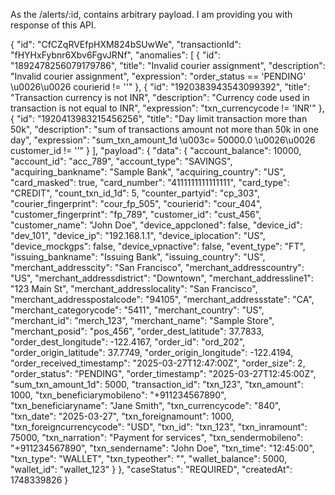 As the /alerts/:id, contains arbitrary payload. I am providing you with response of this API.

{
"id": "CfCZqRVEfpHXM824bSUwWe",
"transactionId": "fHYHxFybnr6Xbv6FgvJRNf",
"anomalies": [
{
"id": "1892478256079179786",
"title": "Invalid courier assignment",
"description": "Invalid courier assignment",
"expression": "order_status == 'PENDING' \u0026\u0026 courierid != ''"
},
{
"id": "1920383943543099392",
"title": "Transaction currency is not INR",
"description": "Currency code used in transaction is not equal to INR",
"expression": "txn_currencycode != 'INR'"
},
{
"id": "1920413983215456256",
"title": "Day limit transaction more than 50k",
"description": "sum of transactions amount not more than 50k in one day",
"expression": "sum_txn_amount_1d \u003c= 50000.0 \u0026\u0026 customer_id != ''"
}
],
"payload": {
"data": {
"account_balance": 10000,
"account_id": "acc_789",
"account_type": "SAVINGS",
"acquiring_bankname": "Sample Bank",
"acquiring_country": "US",
"card_masked": true,
"card_number": "4111111111111111",
"card_type": "CREDIT",
"count_txn_id_1d": 5,
"counter_partyid": "cp_303",
"courier_fingerprint": "cour_fp_505",
"courierid": "cour_404",
"customer_fingerprint": "fp_789",
"customer_id": "cust_456",
"customer_name": "John Doe",
"device_appcloned": false,
"device_id": "dev_101",
"device_ip": "192.168.1.1",
"device_iplocation": "US",
"device_mockgps": false,
"device_vpnactive": false,
"event_type": "FT",
"issuing_bankname": "Issuing Bank",
"issuing_country": "US",
"merchant_addresscity": "San Francisco",
"merchant_addresscountry": "US",
"merchant_addressdistrict": "Downtown",
"merchant_addressline1": "123 Main St",
"merchant_addresslocality": "San Francisco",
"merchant_addresspostalcode": "94105",
"merchant_addressstate": "CA",
"merchant_categorycode": "5411",
"merchant_country": "US",
"merchant_id": "merch_123",
"merchant_name": "Sample Store",
"merchant_posid": "pos_456",
"order_dest_latitude": 37.7833,
"order_dest_longitude": -122.4167,
"order_id": "ord_202",
"order_origin_latitude": 37.7749,
"order_origin_longitude": -122.4194,
"order_received_timestamp": "2025-03-27T12:47:00Z",
"order_size": 2,
"order_status": "PENDING",
"order_timestamp": "2025-03-27T12:45:00Z",
"sum_txn_amount_1d": 5000,
"transaction_id": "txn_123",
"txn_amount": 1000,
"txn_beneficiarymobileno": "+911234567890",
"txn_beneficiaryname": "Jane Smith",
"txn_currencycode": "840",
"txn_date": "2025-03-27",
"txn_foreignamount": 1000,
"txn_foreigncurrencycode": "USD",
"txn_id": "txn_123",
"txn_inramount": 75000,
"txn_narration": "Payment for services",
"txn_sendermobileno": "+911234567890",
"txn_sendername": "John Doe",
"txn_time": "12:45:00",
"txn_type": "WALLET",
"txn_typeother": "",
"wallet_balance": 5000,
"wallet_id": "wallet_123"
}
},
"caseStatus": "REQUIRED",
"createdAt": 1748339826
}
